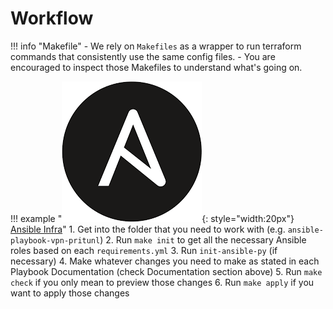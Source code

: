 # Workflow

!!! info "Makefile"
    - We rely on `Makefiles` as a wrapper to run terraform commands that consistently use the same config files.
    - You are encouraged to inspect those Makefiles to understand what's going on.

!!! example "![leverage-ansible](../../assets/images/logos/ansible.png "Leverage"){: style="width:20px"} [Ansible Infra](https://github.com/binbashar/le-ansible-infra)"
    1. Get into the folder that you need to work with (e.g. `ansible-playbook-vpn-pritunl`)
    2. Run `make init` to get all the necessary Ansible roles based on each `requirements.yml`
    3. Run `init-ansible-py` (if necessary)
    4. Make whatever changes you need to make as stated in each Playbook Documentation (check Documentation section above)
    5. Run `make check` if you only mean to preview those changes
    6. Run `make apply` if you want to apply those changes
